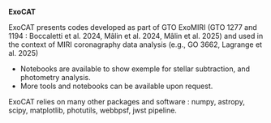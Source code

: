 <b>ExoCAT</b>

ExoCAT presents codes developed as part of GTO ExoMIRI (GTO 1277 and 1194 : Boccaletti et al. 2024, Mâlin et al. 2024, Mâlin et al. 2025) and used in the context of MIRI coronagraphy data analysis (e.g., GO 3662,  Lagrange et al. 2025)

- Notebooks are available to show exemple for stellar subtraction, and photometry analysis.
- More tools and notebooks can be available upon request.

ExoCAT relies on many other packages and software : numpy, astropy, scipy, matplotlib, photutils, webbpsf, jwst pipeline.
